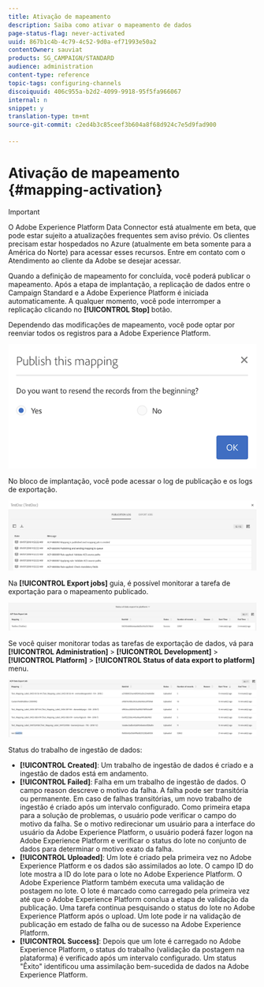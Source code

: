 ```yaml
---
title: Ativação de mapeamento
description: Saiba como ativar o mapeamento de dados
page-status-flag: never-activated
uuid: 867b1c4b-4c79-4c52-9d0a-ef71993e50a2
contentOwner: sauviat
products: SG_CAMPAIGN/STANDARD
audience: administration
content-type: reference
topic-tags: configuring-channels
discoiquuid: 406c955a-b2d2-4099-9918-95f5fa966067
internal: n
snippet: y
translation-type: tm+mt
source-git-commit: c2ed4b3c85ceef3b604a8f68d924c7e5d9fad900

---
```



# Ativação de mapeamento {#mapping-activation}

>[!IMPORTANT]
>
>O Adobe Experience Platform Data Connector está atualmente em beta, que pode estar sujeito a atualizações frequentes sem aviso prévio. Os clientes precisam estar hospedados no Azure (atualmente em beta somente para a América do Norte) para acessar esses recursos. Entre em contato com o Atendimento ao cliente da Adobe se desejar acessar.

Quando a definição de mapeamento for concluída, você poderá publicar o mapeamento. Após a etapa de implantação, a replicação de dados entre o Campaign Standard e a Adobe Experience Platform é iniciada automaticamente. A qualquer momento, você pode interromper a replicação clicando no **[!UICONTROL Stop]** botão.

Dependendo das modificações de mapeamento, você pode optar por reenviar todos os registros para a Adobe Experience Platform.

![](assets/aep_publishmapping.png)

No bloco de implantação, você pode acessar o log de publicação e os logs de exportação.

![](assets/aep_publog.png)

Na **[!UICONTROL Export jobs]** guia, é possível monitorar a tarefa de exportação para o mapeamento publicado.

![](assets/aep_jobstatus.png)

Se você quiser monitorar todas as tarefas de exportação de dados, vá para **[!UICONTROL Administration]** > **[!UICONTROL Development]** > **[!UICONTROL Platform]** > **[!UICONTROL Status of data export to platform]** menu.

![](assets/aep_statusmapping.png)

Status do trabalho de ingestão de dados:

* **[!UICONTROL Created]**: Um trabalho de ingestão de dados é criado e a ingestão de dados está em andamento.
* **[!UICONTROL Failed]**: Falha em um trabalho de ingestão de dados. O campo reason descreve o motivo da falha. A falha pode ser transitória ou permanente. Em caso de falhas transitórias, um novo trabalho de ingestão é criado após um intervalo configurado. Como primeira etapa para a solução de problemas, o usuário pode verificar o campo do motivo da falha. Se o motivo redirecionar um usuário para a interface do usuário da Adobe Experience Platform, o usuário poderá fazer logon na Adobe Experience Platform e verificar o status do lote no conjunto de dados para determinar o motivo exato da falha.
* **[!UICONTROL Uploaded]**: Um lote é criado pela primeira vez no Adobe Experience Platform e os dados são assimilados ao lote. O campo ID do lote mostra a ID do lote para o lote no Adobe Experience Platform. O Adobe Experience Platform também executa uma validação de postagem no lote. O lote é marcado como carregado pela primeira vez até que o Adobe Experience Platform conclua a etapa de validação da publicação. Uma tarefa continua pesquisando o status do lote no Adobe Experience Platform após o upload. Um lote pode ir na validação de publicação em estado de falha ou de sucesso na Adobe Experience Platform.
* **[!UICONTROL Success]**: Depois que um lote é carregado no Adobe Experience Platform, o status do trabalho (validação da postagem na plataforma) é verificado após um intervalo configurado. Um status &quot;Êxito&quot; identificou uma assimilação bem-sucedida de dados na Adobe Experience Platform.
